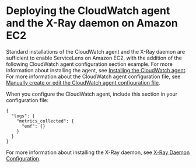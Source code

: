 # Deploying the CloudWatch agent and the X\-Ray daemon on Amazon EC2<a name="deploy_servicelens_CloudWatch_agent_deploy_EC2"></a>

Standard installations of the CloudWatch agent and the X\-Ray daemon are sufficient to enable ServiceLens on Amazon EC2, with the addition of the following CloudWatch agent configuration section example\. For more information about installing the agent, see [Installing the CloudWatch agent](install-CloudWatch-Agent-on-EC2-Instance.md)\. For more information about the CloudWatch agent configuration file, see [ Manually create or edit the CloudWatch agent configuration file](CloudWatch-Agent-Configuration-File-Details.md)\.

When you configure the CloudWatch agent, include this section in your configuration file:

```
{
  "logs": {
    "metrics_collected": {
      "emf": {}
    }
  }
}
```

For more information about installing the X\-Ray daemon, see [X\-Ray Daemon Configuration](https://docs.aws.amazon.com/xray/latest/devguide/xray-daemon-configuration.html)\.